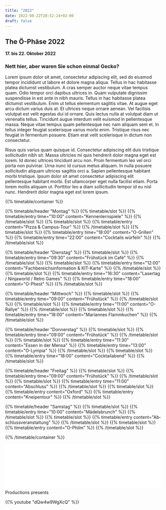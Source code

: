 ```yaml
---
title: "2022"
date: 2022-08-22T20:52:24+02:00
draft: false
---
```


## The Ö-Phäse 2022

**17. bis 22. Oktober 2022**

### Nett hier, aber waren Sie schon einmal Gecko?

Lorem ipsum dolor sit amet, consectetur adipiscing elit, sed do eiusmod tempor incididunt ut labore et dolore magna
aliqua. Tellus in hac habitasse platea dictumst vestibulum. A cras semper auctor neque vitae tempus quam. Odio tempor
orci dapibus ultrices in. Quam vulputate dignissim suspendisse in est ante in nibh mauris. Tellus in hac habitasse
platea dictumst vestibulum. Enim ut tellus elementum sagittis vitae. At augue eget arcu dictum varius duis at. Et
ultrices neque ornare aenean. Vel facilisis volutpat est velit egestas dui id ornare. Quis lectus nulla at volutpat diam
ut venenatis tellus. Tincidunt augue interdum velit euismod in pellentesque massa. Neque vitae tempus quam pellentesque
nec nam aliquam sem et. In tellus integer feugiat scelerisque varius morbi enim. Tristique risus nec feugiat in
fermentum posuere. Etiam erat velit scelerisque in dictum non consectetur.

Risus quis varius quam quisque id. Consectetur adipiscing elit duis tristique sollicitudin nibh sit. Massa ultricies mi
quis hendrerit dolor magna eget est lorem. Id donec ultrices tincidunt arcu non. Proin fermentum leo vel orci porta non
pulvinar. Urna nunc id cursus metus aliquam. In nulla posuere sollicitudin aliquam ultrices sagittis orci a. Sapien
pellentesque habitant morbi tristique. Ipsum dolor sit amet consectetur adipiscing elit pellentesque habitant morbi. Est
ullamcorper eget nulla facilisi etiam. Porta lorem mollis aliquam ut. Porttitor leo a diam sollicitudin tempor id eu
nisl nunc. Hendrerit dolor magna eget est lorem ipsum.

{{% timetable/container %}}

{{% timetable/header "Montag" %}}
{{% timetable/slot %}}
{{% timetable/entry time="10:00" content="Kennen&shy;lern&shy;spiele" %}}
{{% /timetable/slot %}}
{{% timetable/slot %}}
{{% timetable/entry content="Pizza & Campus-Tour" %}}
{{% /timetable/slot %}}
{{% timetable/slot %}}
{{% timetable/entry time="18:00" content="O-Grillen" %}}
{{% timetable/entry time="22:00" content="Cocktails würfeln" %}}
{{% /timetable/slot %}}

{{% timetable/header "Dienstag" %}}
{{% timetable/slot %}}
{{% timetable/entry time="09:30" content="Früh&shy;stück im Café" %}}
{{% /timetable/slot %}}
{{% timetable/slot %}}
{{% timetable/entry time="12:00" content="Fach&shy;bereichs&shy;informa&shy;tion & KIT-Karte" %}}
{{% /timetable/slot %}}
{{% timetable/slot %}}
{{% timetable/entry time="16:30" content="Laser&shy;tag / Ninja&shy;world / Retro Games" %}}
{{% timetable/entry time="18:00" content="O-Phest" %}}
{{% /timetable/slot %}}

{{% timetable/header "Mittwoch" %}}
{{% timetable/slot %}}
{{% timetable/entry time="09:00" content="Früh&shy;stück" %}}
{{% /timetable/slot %}}
{{% timetable/slot %}}
{{% timetable/entry time="11:00" content="O-Rallye" %}}
{{% /timetable/slot %}}
{{% timetable/slot %}}
{{% timetable/entry time="18:00" content="Mariannes Flamm&shy;kuchen" %}}
{{% /timetable/slot %}}

{{% timetable/header "Donnerstag" %}}
{{% timetable/slot %}}
{{% timetable/entry time="09:00" content="Früh&shy;stück" %}}
{{% /timetable/slot %}}
{{% timetable/slot %}}
{{% timetable/entry time="11:30" content="Essen in der Mensa" %}}
{{% timetable/entry time="13:00" content="O-Lympia" %}}
{{% /timetable/slot %}}
{{% timetable/slot %}}
{{% timetable/entry time="18:00" content="Cocktail&shy;abend" %}}
{{% /timetable/slot %}}

{{% timetable/header "Freitag" %}}
{{% timetable/slot %}}
{{% timetable/entry time="09:00" content="Früh&shy;stück" %}}
{{% /timetable/slot %}}
{{% timetable/slot %}}
{{% timetable/entry time="11:00" content="Abschluss" %}}
{{% /timetable/slot %}}
{{% timetable/slot %}}
{{% timetable/entry content="Oxford" %}}
{{% timetable/entry content="Kneipen&shy;tour" %}}
{{% /timetable/slot %}}

{{% timetable/header "Samstag" %}}
{{% timetable/slot %}}
{{% timetable/entry time="10:00" content="Mädels&shy;brunch" %}}
{{% /timetable/slot %}}
{{% timetable/slot %}}
{{% timetable/entry content="Ab&shy;schluss&shy;veran&shy;stal&shy;tung" %}}
{{% /timetable/slot %}}
{{% timetable/slot %}}
{{% timetable/entry content="O-Philm" %}}
{{% /timetable/slot %}}

{{% /timetable/container %}}

<img src="/img/gbc_logo.svg" alt="Gecko Broadcasting Company" class="inline-img"></img> Productions presents

{{% youtube "dQw4w9WgXcQ" %}}
